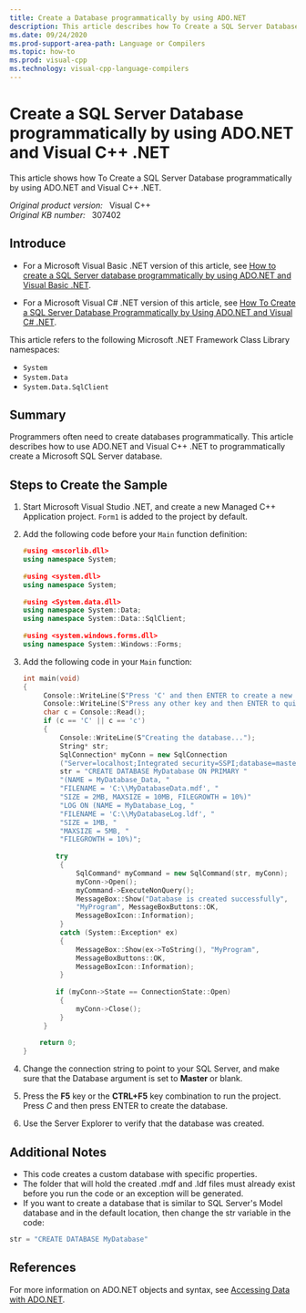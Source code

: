 ```yaml
---
title: Create a Database programmatically by using ADO.NET
description: This article describes how To Create a SQL Server Database programmatically by using ADO.NET and Visual C++ .NET.
ms.date: 09/24/2020
ms.prod-support-area-path: Language or Compilers
ms.topic: how-to
ms.prod: visual-cpp
ms.technology: visual-cpp-language-compilers
---
```

# Create a SQL Server Database programmatically by using ADO.NET and Visual C++ .NET

This article shows how To Create a SQL Server Database programmatically by using ADO.NET and Visual C++ .NET.

_Original product version:_ &nbsp; Visual C++  
_Original KB number:_ &nbsp; 307402

## Introduce

- For a Microsoft Visual Basic .NET version of this article, see [How to create a SQL Server database programmatically by using ADO.NET and Visual Basic .NET](https://support.microsoft.com/help/305079).  

- For a Microsoft Visual C# .NET version of this article, see [How To Create a SQL Server Database Programmatically by Using ADO.NET and Visual C# .NET](https://support.microsoft.com/help/307283).  

This article refers to the following Microsoft .NET Framework Class Library namespaces:

- `System`
- `System.Data`
- `System.Data.SqlClient`

## Summary

Programmers often need to create databases programmatically. This article describes how to use ADO.NET and Visual C++ .NET to programmatically create a Microsoft SQL Server database.

## Steps to Create the Sample

1. Start Microsoft Visual Studio .NET, and create a new Managed C++ Application project. `Form1` is added to the project by default.

1. Add the following code before your `Main` function definition:

    ```cpp
    #using <mscorlib.dll>
    using namespace System;
  
    #using <system.dll>
    using namespace System;
  
    #using <System.data.dll>
    using namespace System::Data;
    using namespace System::Data::SqlClient;
  
    #using <system.windows.forms.dll>
    using namespace System::Windows::Forms;
    ```

1. Add the following code in your `Main` function:

    ```cpp
    int main(void)
    {
         Console::WriteLine(S"Press 'C' and then ENTER to create a new database");
         Console::WriteLine(S"Press any other key and then ENTER to quit");
         char c = Console::Read();
         if (c == 'C' || c == 'c')
         {
             Console::WriteLine(S"Creating the database...");
             String* str;
             SqlConnection* myConn = new SqlConnection 
             ("Server=localhost;Integrated security=SSPI;database=master");
             str = "CREATE DATABASE MyDatabase ON PRIMARY " 
             "(NAME = MyDatabase_Data, " 
             "FILENAME = 'C:\\MyDatabaseData.mdf', " 
             "SIZE = 2MB, MAXSIZE = 10MB, FILEGROWTH = 10%)" 
             "LOG ON (NAME = MyDatabase_Log, " 
             "FILENAME = 'C:\\MyDatabaseLog.ldf', " 
             "SIZE = 1MB, " 
             "MAXSIZE = 5MB, " 
             "FILEGROWTH = 10%)";
  
            try
             {
                 SqlCommand* myCommand = new SqlCommand(str, myConn);
                 myConn->Open();
                 myCommand->ExecuteNonQuery();
                 MessageBox::Show("Database is created successfully", 
                 "MyProgram", MessageBoxButtons::OK, 
                 MessageBoxIcon::Information);
             }
             catch (System::Exception* ex)
             {
                 MessageBox::Show(ex->ToString(), "MyProgram", 
                 MessageBoxButtons::OK, 
                 MessageBoxIcon::Information);
             }
  
            if (myConn->State == ConnectionState::Open)
             {
                 myConn->Close();
             }
         }
  
        return 0;
    }
    ```

1. Change the connection string to point to your SQL Server, and make sure that the Database argument is set to **Master** or blank.
1. Press the **F5** key or the **CTRL+F5** key combination to run the project. Press *C* and then press ENTER to create the database.
1. Use the Server Explorer to verify that the database was created.

## Additional Notes

- This code creates a custom database with specific properties.
- The folder that will hold the created .mdf and .ldf files must already exist before you run the code or an exception will be generated.
- If you want to create a database that is similar to SQL Server's Model database and in the default location, then change the str variable in the code:

```cpp
str = "CREATE DATABASE MyDatabase"
```

## References

For more information on ADO.NET objects and syntax, see [Accessing Data with ADO.NET](/previous-versions/dotnet/netframework-1.1/e80y5yhx(v=vs.71)).
